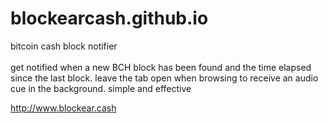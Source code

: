 # blockearcash.github.io
bitcoin cash block notifier <br><br>
get notified when a new BCH block has been found and the time elapsed since the last block. leave the tab open when browsing to receive an audio cue in the background. simple and effective

http://www.blockear.cash
